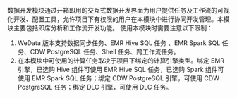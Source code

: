 数据开发模块通过开箱即用的交互式数据开发界面为用户提供任务及工作流的可视化开发、配置工具，允许项目下有权限的用户在本模块中进行协同开发管理。本模块主要包括即席分析和工作流开发功能。
使用本模块时需要注意以下限制：
1. WeData 版本支持数据同步任务、EMR Hive SQL 任务 、EMR Spark SQL 任务、CDW PostgreSQL 任务、Shell 任务、跨工作流任务。
2. 在本模块中可使用的计算任务取决于项目下绑定的计算引擎类型。绑定 EMR 引擎，已选购 Hive 组件可使用 EMR Hive SQL 任务，已选购 Spark 组件可使用 EMR Spark SQL 任务；绑定 CDW PostgreSQL 引擎，可使用 CDW PostgreSQL 任务；绑定 DLC 引擎，可使用 DLC 任务。

